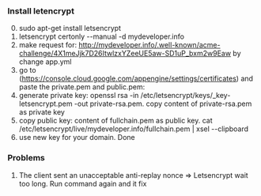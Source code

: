 ### Install letencrypt

0) sudo apt-get install letsencrypt
1) letsencrypt certonly --manual -d mydeveloper.info
2) make request for: http://mydeveloper.info/.well-known/acme-challenge/4X1meJjk7D26ItwlzxYZeeUE5aw-SD1uP_bxm2w9Eaw by change app.yml
3) go to (https://console.cloud.google.com/appengine/settings/certificates) and paste the private.pem and public.pem:
4) generate private key:  openssl rsa -in /etc/letsencrypt/keys/<lastversion>_key-letsencrypt.pem -out private-rsa.pem. copy content of private-rsa.pem as private key
5) copy public key: content of fullchain.pem as public key.
cat /etc/letsencrypt/live/mydeveloper.info/fullchain.pem | xsel --clipboard
6) use new key for your domain. Done

### Problems

1) The client sent an unacceptable anti-replay nonce => Letsencrypt wait too long. Run command again and it fix

